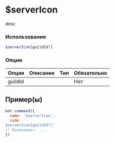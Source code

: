 # $serverIcon
desc
### Использование
```php
$serverIcon[guildId?]
```

### Опции

| Опция | Описание | Тип | Обязательно |
|--------|-------------|------|----------|
| guildId |  |  | Нет |  
## Пример(ы)

```javascript
bot.command({
  name: '$serverIcon',
  code: `
$serverIcon[guildId?]`
// Возвращает: ...
})
```
